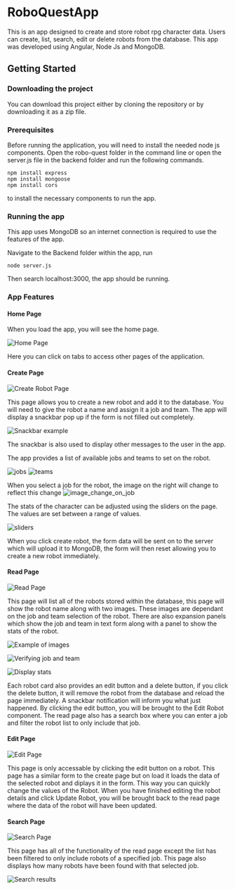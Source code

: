 # RoboQuestApp

This is an app designed to create and store robot rpg character data. Users can create, list, search, edit or delete robots from the database. This app was developed using Angular, Node Js and MongoDB.

## Getting Started

### Downloading the project

You can download this project either by cloning the repository or by downloading it as a zip file.

### Prerequisites

Before running the application, you will need to install the needed node js components. Open the robo-quest folder in the command line or open the server.js file in the backend folder and run the following commands.
```
npm install express
npm install mongoose
npm install cors
```
to install the necessary components to run the app.

### Running the app

This app uses MongoDB so an internet connection is required to use the features of the app.

Navigate to the Backend folder within the app, run
```
node server.js
```
Then search localhost:3000, the app should be running.

### App Features

#### Home Page

When you load the app, you will see the home page.

![Home Page](resources/homepage.png)

Here you can click on tabs to access other pages of the application.

#### Create Page

![Create Robot Page](resources/createpage.png)

This page allows you to create a new robot and add it to the database. You will need to give the robot a name and assign it a job and team. The app will display a snackbar pop up if the form is not filled out completely.

![Snackbar example](resources/snackbar.png)

The snackbar is also used to display other messages to the user in the app.

The app provides a list of available jobs and teams to set on the robot.

![jobs](resources/job_options.png) ![teams](resources/team_options.png)

When you select a job for the robot, the image on the right will change to reflect this change
![image_change_on_job](resources/image_change.png)

The stats of the character can be adjusted using the sliders on the page. The values are set between a range of values.

![sliders](resources/sliders/png)

When you click create robot, the form data will be sent on to the server which will upload it to MongoDB, the form will then reset allowing you to create a new robot immediately.

#### Read Page

![Read Page](resources/readpage.png)

This page will list all of the robots stored within the database, this page will show the robot name along with two images. These images are dependant on the job and team selection of the robot. There are also expansion panels which show the job and team in text form along with a panel to show the stats of the robot.

![Example of images](resources/job_team.png)

![Verifying job and team](resources/details.png)

![Display stats](resources/stats.png)

Each robot card also provides an edit button and a delete button, if you click the delete button, it will remove the robot from the database and reload the page immediately. A snackbar notification will inform you what just happened. By clicking the edit button, you will be brought to the Edit Robot component. The read page also has a search box where you can enter a job and filter the robot list to only include that job.

#### Edit Page

![Edit Page](resources/editpage.png)

This page is only accessable by clicking the edit button on a robot. This page has a similar form to the create page but on load it loads the data of the selected robot and diplays it in the form. This way you can quickly change the values of the Robot. When you have finished editing the robot details and click Update Robot, you will be brought back to the read page where the data of the robot will have been updated.

#### Search Page

![Search Page](resources/searchpage.png)

This page has all of the functionality of the read page except the list has been filtered to only include robots of a specified job. This page also displays how many robots have been found with that selected job.

![Search results](resources/resultscounter.png)



